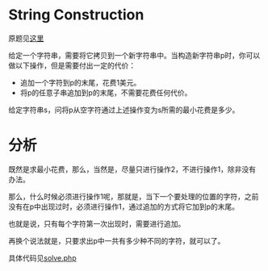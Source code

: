 # String Construction
原题见[这里](https://www.hackerrank.com/challenges/string-construction/problem)

给定一个字符串，需要将它拷贝到一个新字符串中。当构造新字符串p时，你可以做以下操作，但是需要付出一定的代价：
* 追加一个字符到p的末尾，花费1美元。
* 将p的任意子串追加到p的末尾，不需要花费任何代价。

给定字符串s，问将p从空字符通过上述操作变为s所需的最小花费是多少。

# 分析
既然是求最小花费，那么，当然是，尽量只进行操作2，不进行操作1，除非没有办法。

那么，什么时候必须进行操作1呢，那就是，当下一个要处理的位置的字符，之前没有在p中出现过时，必须进行操作1，通过追加的方式将它加到p的末尾。

也就是说，只有每个字符第一次出现时，需要进行追加。

再换个说法就是，只要求出p中一共有多少种不同的字符，就可以了。

具体代码见[solve.php](./solve.php)